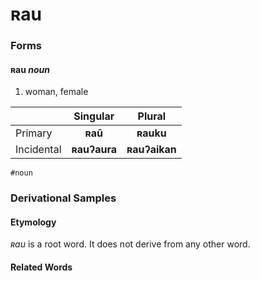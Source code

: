 ʀau
====

### Forms

#### **ʀau** _noun_

1. woman, female

|            | Singular     | Plural        |
|:-----------|:------------:|:-------------:|
| Primary    | **ʀaū**      | **ʀauku**     |
| Incidental | **ʀauʔaura** | **ʀauʔaikan** |

`#noun`

### Derivational Samples

#### Etymology

_ʀau_ is a root word. It does not derive from any other word.

#### Related Words
